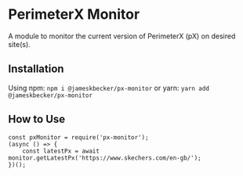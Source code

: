 # PerimeterX Monitor

A module to monitor the current version of PerimeterX (pX) on desired site(s).

## Installation
Using npm:
`npm i @jameskbecker/px-monitor`
or yarn:
`yarn add @jameskbecker/px-monitor`

## How to Use
```
const pxMonitor = require('px-monitor');
(async () => {
    const latestPx = await monitor.getLatestPx('https://www.skechers.com/en-gb/');
})();
```